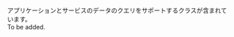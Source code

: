 <Namespace Name="System.Fabric.Query">
  <Docs>
    <summary>アプリケーションとサービスのデータのクエリをサポートするクラスが含まれています。</summary> 
    <remarks>To be added.</remarks>
  </Docs>
</Namespace>
